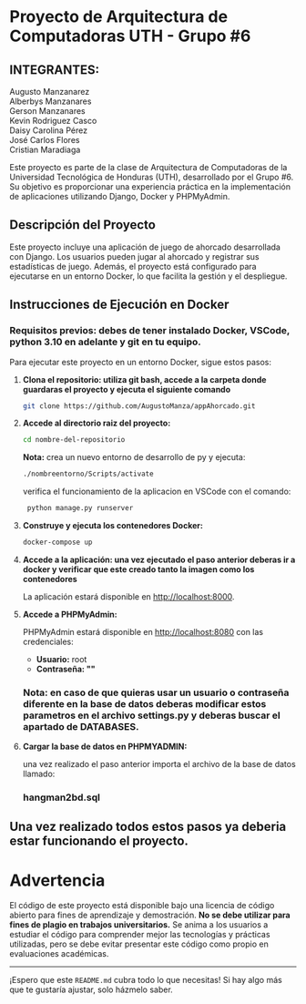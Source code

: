 # Proyecto de Arquitectura de Computadoras UTH - Grupo #6

## INTEGRANTES:
Augusto Manzanarez       
Alberbys Manzanares     
Gerson Manzanares        
Kevin Rodriguez Casco  
Daisy Carolina Pérez      
José Carlos Flores          
Cristian Maradiaga

Este proyecto es parte de la clase de Arquitectura de Computadoras de la Universidad Tecnológica de Honduras (UTH), desarrollado por el Grupo #6. Su objetivo es proporcionar una experiencia práctica en la implementación de aplicaciones utilizando Django, Docker y PHPMyAdmin.

## Descripción del Proyecto

Este proyecto incluye una aplicación de juego de ahorcado desarrollada con Django. Los usuarios pueden jugar al ahorcado y registrar sus estadísticas de juego. Además, el proyecto está configurado para ejecutarse en un entorno Docker, lo que facilita la gestión y el despliegue.

## Instrucciones de Ejecución en Docker

### Requisitos previos: debes de tener instalado Docker, VSCode, python 3.10 en adelante y git en tu equipo.

Para ejecutar este proyecto en un entorno Docker, sigue estos pasos:

1. **Clona el repositorio: utiliza git bash, accede a la carpeta donde guardaras el proyecto y ejecuta el siguiente comando**

    ```bash
    git clone https://github.com/AugustoManza/appAhorcado.git
    ```

2. **Accede al directorio raiz del proyecto:**

    ```bash
    cd nombre-del-repositorio
    ```

    **Nota:** crea un nuevo entorno de desarrollo de py y ejecuta:

    ```bash
    ./nombreentorno/Scripts/activate
    ```

   verifica el funcionamiento de la aplicacion en VSCode con el comando:

   ```bash
    python manage.py runserver
   ```


3. **Construye y ejecuta los contenedores Docker:**

    ```bash
    docker-compose up 
    ```
    

4. **Accede a la aplicación: una vez ejecutado el paso anterior deberas ir a docker y verificar que este creado tanto la imagen como los contenedores**

   La aplicación estará disponible en [http://localhost:8000](http://localhost:8000).

5. **Accede a PHPMyAdmin:**

   PHPMyAdmin estará disponible en [http://localhost:8080](http://localhost:8080) con las credenciales:
   - **Usuario:** root
   - **Contraseña: ""**
  
    ### Nota: en caso de que quieras usar un usuario o contraseña diferente en la base de datos deberas modificar estos parametros en el archivo settings.py y deberas buscar el apartado de DATABASES.

6. **Cargar la base de datos en PHPMYADMIN:**

   una vez realizado el paso anterior importa el archivo de la base de datos llamado:
   ### hangman2bd.sql

## Una vez realizado todos estos pasos ya deberia estar funcionando el proyecto.

# Advertencia

El código de este proyecto está disponible bajo una licencia de código abierto para fines de aprendizaje y demostración. **No se debe utilizar para fines de plagio en trabajos universitarios.** Se anima a los usuarios a estudiar el código para comprender mejor las tecnologías y prácticas utilizadas, pero se debe evitar presentar este código como propio en evaluaciones académicas.

---

¡Espero que este `README.md` cubra todo lo que necesitas! Si hay algo más que te gustaría ajustar, solo házmelo saber.


         

 
